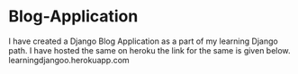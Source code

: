 # Blog-Application
I have created a Django Blog Application as a part of my learning Django path.
I have hosted the same on heroku the link for the same is given below.
learningdjangoo.herokuapp.com

